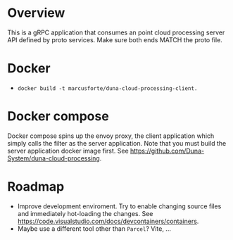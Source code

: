 # Overview
This is a gRPC application that consumes an point cloud processing server API defined by proto services. Make sure both ends MATCH the proto file. 


# Docker 
- `docker build -t marcusforte/duna-cloud-processing-client.`

# Docker compose
Docker compose spins up the envoy proxy, the client application which simply calls the filter as the server application.
Note that you must build the server application docker image first. See https://github.com/Duna-System/duna-cloud-processing.

# Roadmap
- Improve development enviroment. Try to enable changing source files and immediately hot-loading the changes. See https://code.visualstudio.com/docs/devcontainers/containers.
- Maybe use a different tool other than `Parcel`? Vite, ...
